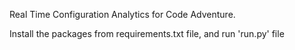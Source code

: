 Real Time Configuration Analytics for Code Adventure.

Install the packages from requirements.txt file, and run 'run.py' file
